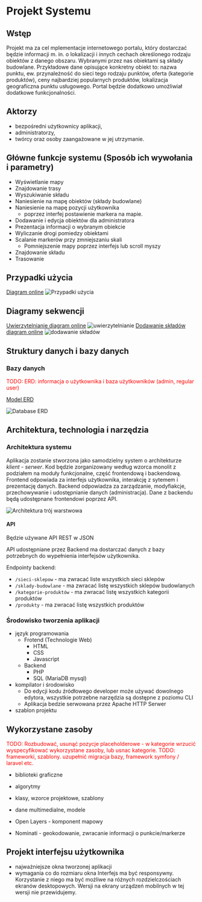 # Projekt Systemu

## Wstęp

Projekt ma za cel mplementacje internetowego portalu, który dostarczać będzie informacji m. in. o lokalizacji i innych cechach określonego rodzaju obiektów z danego obszaru. Wybranymi przez nas obiektami są składy budowlane. Przykładowe dane opisujące konkretny obiekt to: nazwa punktu, ew. przynależność do sieci tego rodzaju punktów, oferta (kategorie produktów), ceny najbardziej popularnych produktów, lokalizacja geograficzna punktu usługowego. Portal będzie dodatkowo umożliwiał dodatkowe funkcjonalności.


## Aktorzy

- bezpośredni użytkownicy aplikacji,
- administratorzy,
- twórcy oraz osoby zaangażowane w jej utrzymanie.


## Główne funkcje systemu (Sposób ich wywołania i parametry)

- Wyświetlanie mapy
- Znajdowanie trasy
- Wyszukiwanie składu
- Naniesienie na mapę obiektów (składy budowlane)
- Naniesienie na mapę pozycji użytkownika
    - poprzez interfej postawienie markera na mapie.
- Dodawanie i edycja obiektów dla administratora
- Prezentacja informacji o wybranym obiekcie
- Wyliczanie drogi pomiedzy obiektami
- Scalanie markerów przy zmniejszaniu skali
    - Pomniejszenie mapy poprzez interfejs lub scroll myszy
- Znajdowanie składu
- Trasowanie


## Przypadki użycia

[Diagram online](https://lucid.app/lucidchart/invitations/accept/5aeeff3c-66a8-4277-9b84-76ac267686b8)
    ![Przypadki użycia][use-cases] 



## Diagramy sekwencji

[Uwierzytelnianie diagram online](https://lucid.app/lucidchart/invitations/accept/8f8b7b4d-717c-455a-8884-1de739772dbf)
        ![uwierzytelnianie][sd-auth]
[Dodawanie składów diagram online](https://lucid.app/lucidchart/invitations/accept/0ab9f03f-5ef8-4bf6-a1f0-a548879ab0ac)
        ![dodawanie składów][sd-add-asset]



## Struktury danych i bazy danych

### Bazy danych

<span style="color:red">TODO: ERD: informacja o użytkownika i baza użytkowników (admin, regular user)</span>

[Model ERD](https://lucid.app/lucidchart/invitations/accept/b159eb18-5e39-4430-a0bb-e2351735fe51)

![Database ERD][database-erd]



## Architektura, technologia i narzędzia

### Architektura systemu

Aplikacja zostanie stworzona jako samodzielny system o architekturze *klient - serwer*. Kod będzie zorganizowany według wzorca monolit z podziałem na moduły funkcjonalne, część frontendową i backendową. Frontend odpowiada za interfejs użytkownika, interakcję z sytemem i prezentację danych. Backend odpowiadza za zarządzanie, modyfiakcje, przechowywanie i udostępnianie danych (administracja). Dane z backendu będą udostępnane frontendowi poprzez API.

![Architektura trój warstwowa][triple-layer-arch]


#### API

Będzie używane API REST w JSON

API udostępniane przez Backend ma dostarczać danych z bazy potrzebnych do wypełnienia interfejsów użytkownika.

Endpointy backend:
- `/sieci-sklepow` - ma zwracać liste wszystkich sieci sklepów 
- `/sklady-budowlane` - ma zwracać listę wszystkich sklepów budowlanych
- `/kategorie-produktów` - ma zwracać listę wszystkich kategorii produktów
- `/produkty` - ma zwracać listę wszystkich produktów


### Środowisko tworzenia aplikacji

- język programowania
    - Frotend (Technologie Web)
        - HTML
        - CSS
        - Javascript
    - Backend
        - PHP
        - SQL (MariaDB mysql)
- kompilator i środowisko
    - Do edycji kodu źródłowego developer może używać dowolnego edytora, wszystkie potrzebne narzędzia są dostępne z poziomu CLI
    - Aplikacja bedzie serwowana przez Apache HTTP Serwer
- szablon projektu


## Wykorzystane zasoby

<span style="color:red">TODO: Rozbudować, usunąć pozycje placeholderowe - w kategorie wrzucić wyspecyfikować wykorzystane zasoby, lub usnac kategorie.</span>
<span style="color:red">TODO: frameworki, szablony. uzupełnić migracja bazy, framework symfony / laravel etc.</span>

- biblioteki graficzne
- algorytmy
- klasy, wzorce projektowe, szablony
- dane multimedialne, modele

- Open Layers - komponent mapowy
- Nominati - geokodowanie, zwracanie informacji o punkcie/markerze

## Projekt interfejsu użytkownika

- najważniejsze okna tworzonej aplikacji
- wymagania co do rozmiaru okna
    Interfejs ma być responsywny. Korzystanie z niego ma być możliwe na różnych rozdzielczościach ekranów desktopowych. Wersji na ekrany urządzeń mobilnych w tej wersji nie przewidujemy.





[database-erd]: ./img/database-erd-lucidchart.png
[triple-layer-arch]: ./img/architektura-trojwarstwowa-klient-serwer.jpg
[sd-auth]: ./img/sd-auth.png
[sd-add-asset]: ./img/sd-add-asset.png
[use-cases]: ./img/use-cases.png